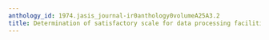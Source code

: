```yaml
---
anthology_id: 1974.jasis_journal-ir0anthology0volumeA25A3.2
title: Determination of satisfactory scale for data processing facilities
---
```


